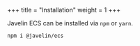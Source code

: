 +++
title = "Installation"
weight = 1
+++

Javelin ECS can be installed via `npm` or `yarn`.

```bash
npm i @javelin/ecs
```
